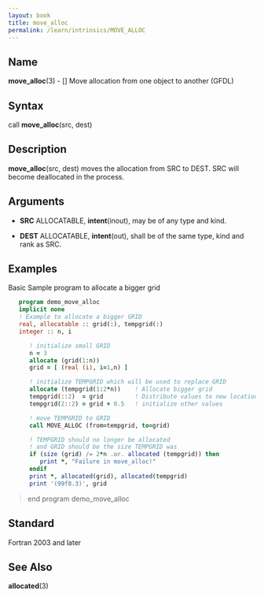 ```yaml
---
layout: book
title: move_alloc
permalink: /learn/intrinsics/MOVE_ALLOC
---
```

## __Name__

__move\_alloc__(3) - \[\] Move allocation from one object to another
(GFDL)

## __Syntax__

call __move\_alloc__(src, dest)

## __Description__

__move\_alloc__(src, dest) moves the allocation from SRC to DEST. SRC
will become deallocated in the process.

## __Arguments__

  - __SRC__
    ALLOCATABLE, __intent__(inout), may be of any type and kind.

  - __DEST__
    ALLOCATABLE, __intent__(out), shall be of the same type, kind and
    rank as SRC.

## __Examples__

Basic Sample program to allocate a bigger grid

```fortran
   program demo_move_alloc
   implicit none
   ! Example to allocate a bigger GRID
   real, allocatable :: grid(:), tempgrid(:)
   integer :: n, i

      ! initialize small GRID
      n = 3
      allocate (grid(1:n))
      grid = [ (real (i), i=1,n) ]

      ! initialize TEMPGRID which will be used to replace GRID
      allocate (tempgrid(1:2*n))    ! Allocate bigger grid
      tempgrid(::2)  = grid         ! Distribute values to new locations
      tempgrid(2::2) = grid + 0.5   ! initialize other values

      ! move TEMPGRID to GRID
      call MOVE_ALLOC (from=tempgrid, to=grid)

      ! TEMPGRID should no longer be allocated
      ! and GRID should be the size TEMPGRID was
      if (size (grid) /= 2*n .or. allocated (tempgrid)) then
         print *, "Failure in move_alloc!"
      endif
      print *, allocated(grid), allocated(tempgrid)
      print '(99f8.3)', grid
```

> end program demo\_move\_alloc

## __Standard__

Fortran 2003 and later

## __See Also__

__allocated__(3)
